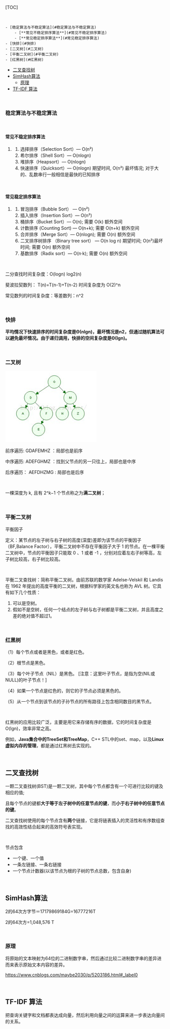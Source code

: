 

[TOC]

<br/>

<!-- TOC -->

    - [稳定算法与不稳定算法](#稳定算法与不稳定算法)
        - [**常见不稳定排序算法**](#常见不稳定排序算法)
        - [**常见稳定排序算法**](#常见稳定排序算法)
    - [快排](#快排)
    - [二叉树](#二叉树)
    - [平衡二叉树](#平衡二叉树)
    - [红黑树](#红黑树)
- [二叉查找树](#二叉查找树)
- [SimHash算法](#simhash算法)
    - [原理](#原理)
- [TF-IDF 算法](#tf-idf-算法)

<!-- /TOC -->

<br/>

### 稳定算法与不稳定算法

<br/>

#### **常见不稳定排序算法**

1. 1. 选择排序（Selection Sort）— O(n²)
   2. 希尔排序（Shell Sort）— O(nlogn)
   3. 堆排序（Heapsort）— O(nlogn)
   4. 快速排序（Quicksort）— O(nlogn) 期望时间,      O(n²) 最坏情况; 对于大的、乱数串行一般相信是最快的已知排序

<br/>

#### **常见稳定排序算法**

1. 1. 冒泡排序（Bubble Sort） — O(n²)
   2. 插入排序（Insertion Sort）— O(n²)
   3. 桶排序（Bucket Sort）— O(n); 需要 O(k)      额外空间
   4. 计数排序 (Counting Sort) — O(n+k);      需要 O(n+k) 额外空间
   5. 合并排序（Merge Sort）— O(nlogn); 需要      O(n) 额外空间
   6. 二叉排序树排序 （Binary tree sort） —      O(n log n) 期望时间; O(n²)最坏时间; 需要 O(n) 额外空间
   7. 基数排序（Radix sort）— O(n·k); 需要      O(n) 额外空间

<br/>

二分查找时间复杂度：O(logn)   log2(n)

斐波拉契数列： T(n)=T(n-1)+T(n-2)      时间复杂度为  O(2)^n

常见数列的时间复杂度：等差数列：n^2

<br/>

### 快排

 **平均情况下快速排序的时间复杂度是Θ(nlgn)，最坏情况是n2，但通过随机算法可以避免最坏情况。由于递归调用，快排的空间复杂度是Θ(lgn)。**

 <br/>

### 二叉树

![image-20200402154024778](常见算法/image-20200402154024778.png)

前序遍历:     GDAFEMHZ  ：局部也是前序

中序遍历:     ADEFGHMZ   ：找到父节点的另一只往上，局部也是中序

后序遍历：   AEFDHZMG   : 局部也是后序

<br/>

一棵深度为 k, 且有 2^k−1 个节点称之为**满二叉树**；



<br/>

### 平衡二叉树

平衡因子

定义：某节点的左子树与右子树的高度(深度)差即为该节点的平衡因子（BF,Balance Factor），平衡二叉树中不存在平衡因子大于 1 的节点。在一棵平衡二叉树中，节点的平衡因子只能取 0 、1 或者 -1 ，分别对应着左右子树等高，左子树比较高，右子树比较高。

 <br/>

平衡二叉查找树：简称平衡二叉树。由前苏联的数学家 Adelse-Velskil 和 Landis 在 1962 年提出的高度平衡的二叉树，根据科学家的英文名也称为 AVL 树。它具有如下几个性质：

1. 可以是空树。
2. 假如不是空树，任何一个结点的左子树与右子树都是平衡二叉树，并且高度之差的绝对值不超过1。

<br/>

### 红黑树

（1）每个节点或者是黑色，或者是红色。

（2）根节点是黑色。

（3）每个叶子节点（NIL）是黑色。 [注意：这里叶子节点，是指为空(NIL或NULL)的叶子节点！]

（4）如果一个节点是红色的，则它的子节点必须是黑色的。

（5）从一个节点到该节点的子孙节点的所有路径上包含相同数目的黑节点。

 <br/>

红黑树的应用比较广泛，主要是用它来存储有序的数据，它的时间复杂度是O(lgn)，效率非常之高。

例如，**Java集合中的TreeSet和TreeMap**，C++ STL中的set、map，以及**Linux虚拟内存的管理**，都是通过红黑树去实现的。



 <br/>

## 二叉查找树

一颗二叉查找树(BST)是一颗二叉树，其中每个节点都含有一个可进行比较的键及相应的值;

且每个节点的键都**大于等于左子树中的任意节点的键**，而**小于右子树中的任意节点的键**。

二叉查找树使用的每个节点含有**两个**链接，它是将链表插入的灵活性和有序数组查找的高效性结合起来的高效符号表实现。

 <br/>

节点包含

- 一个键、一个值
- 一条左链接、一条右链接
- 一个节点计数器(以该节点为根的子树的节点总数，包含自身)

 <br/>

## SimHash算法

2的64次方字节＝17179869184G=16777216T

2的64次方=1,048,576 T

 <br/>

### 原理

将原始的文本映射为64位的二进制数字串，然后通过比较二进制数字串的差异进而来表示原始文本内容的差异。

https://www.cnblogs.com/maybe2030/p/5203186.html#_label0

 <br/>

## TF-IDF 算法

把查询关键字和文档都表达成向量，然后利用向量之间的运算来进一步表达向量间的关系。

 <br/>





























